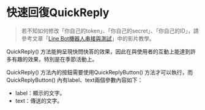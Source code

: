 # 快速回復QuickReply
> 若不知如何修改「你自己的token」、「你自己的secret」、「你自己的ID」，請參考文章「[Line Bot機器人串接與測試](/class?c=2&a=66)」中的影片教學。

QuickReply() 方法能夠呈現快問快答的效果，因此在與使用者的互動上能達到許多有趣的效果，特別是在季節活動上。

QuickReply() 方法內的按鈕需要使用QuickReplyButton() 方法才可以執行，而QuickReplyButton() 內有label、text兩個參數內容如下：

* label：顯示的文字。
* text：傳送的文字。
